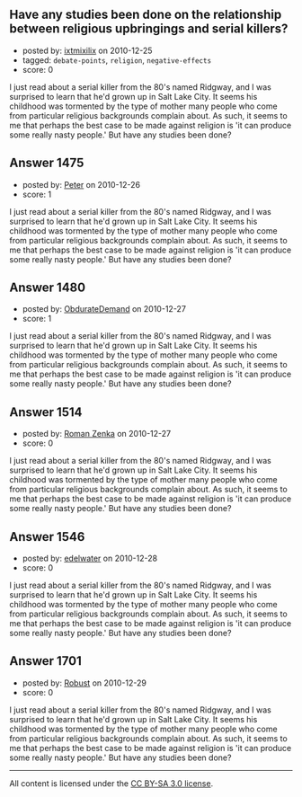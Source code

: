 ## Have any studies been done on the relationship between religious upbringings and serial killers?

- posted by: [ixtmixilix](https://stackexchange.com/users/-1/504-ixtmixilix) on 2010-12-25
- tagged: `debate-points`, `religion`, `negative-effects`
- score: 0

I just read about a serial killer from the 80's named Ridgway, and I was surprised to learn that he'd grown up in Salt Lake City. It seems his childhood was tormented by the type of mother many people who come from particular religious backgrounds complain about. As such, it seems to me that perhaps the best case to be made against religion is 'it can produce some really nasty people.' But have any studies been done?


## Answer 1475

- posted by: [Peter](https://stackexchange.com/users/-1/168-peter) on 2010-12-26
- score: 1

I just read about a serial killer from the 80's named Ridgway, and I was surprised to learn that he'd grown up in Salt Lake City. It seems his childhood was tormented by the type of mother many people who come from particular religious backgrounds complain about. As such, it seems to me that perhaps the best case to be made against religion is 'it can produce some really nasty people.' But have any studies been done?


## Answer 1480

- posted by: [ObdurateDemand](https://stackexchange.com/users/-1/524-obduratedemand) on 2010-12-27
- score: 1

I just read about a serial killer from the 80's named Ridgway, and I was surprised to learn that he'd grown up in Salt Lake City. It seems his childhood was tormented by the type of mother many people who come from particular religious backgrounds complain about. As such, it seems to me that perhaps the best case to be made against religion is 'it can produce some really nasty people.' But have any studies been done?


## Answer 1514

- posted by: [Roman Zenka](https://stackexchange.com/users/-1/420-roman-zenka) on 2010-12-27
- score: 0

I just read about a serial killer from the 80's named Ridgway, and I was surprised to learn that he'd grown up in Salt Lake City. It seems his childhood was tormented by the type of mother many people who come from particular religious backgrounds complain about. As such, it seems to me that perhaps the best case to be made against religion is 'it can produce some really nasty people.' But have any studies been done?


## Answer 1546

- posted by: [edelwater](https://stackexchange.com/users/-1/562-edelwater) on 2010-12-28
- score: 0

I just read about a serial killer from the 80's named Ridgway, and I was surprised to learn that he'd grown up in Salt Lake City. It seems his childhood was tormented by the type of mother many people who come from particular religious backgrounds complain about. As such, it seems to me that perhaps the best case to be made against religion is 'it can produce some really nasty people.' But have any studies been done?


## Answer 1701

- posted by: [Robust](https://stackexchange.com/users/-1/621-robust) on 2010-12-29
- score: 0

I just read about a serial killer from the 80's named Ridgway, and I was surprised to learn that he'd grown up in Salt Lake City. It seems his childhood was tormented by the type of mother many people who come from particular religious backgrounds complain about. As such, it seems to me that perhaps the best case to be made against religion is 'it can produce some really nasty people.' But have any studies been done?



---

All content is licensed under the [CC BY-SA 3.0 license](https://creativecommons.org/licenses/by-sa/3.0/).
